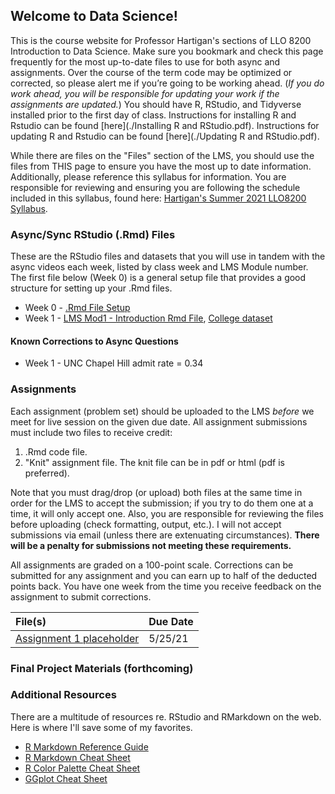## Welcome to Data Science!

This is the course website for Professor Hartigan's sections of LLO 8200 Introduction to Data Science. Make sure you bookmark and check this page frequently for the most up-to-date files to use for both async and assignments. Over the course of the term code may be optimized or corrected, so please alert me if you’re going to be working ahead. (_If you do work ahead, you will be responsible for updating your work if the assignments are updated._) You should have R, RStudio, and Tidyverse installed prior to the first day of class. Instructions for installing R and Rstudio can be found [here](./Installing R and RStudio.pdf). Instructions for updating R and Rstudio can be found [here](./Updating R and RStudio.pdf).

While there are files on the "Files" section of the LMS, you should use the files from THIS page to ensure you have the most up to date information. Additionally, please reference this syllabus for information. You are responsible for reviewing and ensuring you are following the schedule included in this syllabus, found here: [Hartigan's Summer 2021 LLO8200 Syllabus](./Hartigan_LLO8200_syllabus_summer2021.pdf). 

### Async/Sync RStudio (.Rmd) Files
These are the RStudio files and datasets that you will use in tandem with the async videos each week, listed by class week and LMS Module number. The first file below (Week 0) is a general setup file that provides a good structure for setting up your .Rmd files.
* Week 0 - [.Rmd File Setup](./00_setup.Rmd)
* Week 1 - [LMS Mod1 - Introduction Rmd File](./01_Intro.Rmd), [College dataset](./college.Rdata)

#### Known Corrections to Async Questions
* Week 1 - UNC Chapel Hill admit rate = 0.34

### Assignments
Each assignment (problem set) should be uploaded to the LMS _before_ we meet for live session on the given due date. All assignment submissions must include two files to receive credit:
1. .Rmd code file.
2. "Knit" assignment file. The knit file can be in pdf or html (pdf is preferred). 

Note that you must drag/drop (or upload) both files at the same time in order for the LMS to accept the submission; if you try to do them one at a time, it will only accept one. Also, you are responsible for reviewing the files before uploading (check formatting, output, etc.). I will not accept submissions via email (unless there are extenuating circumstances). **There will be a penalty for submissions not meeting these requirements.**

All assignments are graded on a 100-point scale. Corrections can be submitted for any assignment and you can earn up to half of the deducted points back. You have one week from the time you receive feedback on the assignment to submit corrections.

| File(s)      | Due Date          |
|:-------------|:------------------|
| [Assignment 1 placeholder](./01_Assignment.pdf) | 5/25/21 |

### Final Project Materials (forthcoming)

### Additional Resources
There are a multitude of resources re. RStudio and RMarkdown on the web. Here is where I'll save some of my favorites. 
* [R Markdown Reference Guide](./rmarkdown-reference.pdf)
* [R Markdown Cheat Sheet](./rmarkdown-cheatsheet.pdf)
* [R Color Palette Cheat Sheet](./colorPaletteCheatsheet.pdf)
* [GGplot Cheat Sheet](./ggplot2-cheatsheet.pdf)
